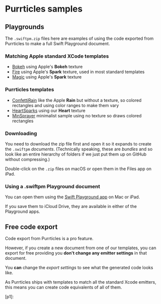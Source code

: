# Purrticles samples

## Playgrounds
The `.swiftpm.zip` files here are examples of using the code exported from Purrticles to make a full Swift Playground document. 

### Matching Apple standard XCode templates
- [Bokeh](Bokeh.swiftpm.zip) using Apple's **Bokeh** texture
- [Fire](Fire.swiftpm.zip) using Apple's **Spark** texture, used in most standard templates
- [Magic](Magic.swiftpm.zip) using Apple's **Spark** texture

### Purrticles templates
- [ConfettiRain](ConfettiRain.swiftpm.zip) like the Apple **Rain** but without a texture, so colored rectangles and using color ranges to make them vary
- [HeartSparks](HeartSparks.swiftpm.zip) using our **Heart** texture
- [MinSprayer](MinSprayer.swiftpm.zip) minimalist sample using no texture so draws colored rectangles


### Downloading
You need to download the zip file first and open it so it expands to create the `.swiftpm` _documents_. (Technically speaking, these are _bundles_ and so look like an entire hierarchy of folders if we just put them up on GitHub without compressing.)

Double-click on the `.zip` files on macOS or open them in the Files app on iPad.

### Using a .swiftpm Playground document
You can open them using the [Swift Playground app][a1] on Mac or iPad.

If you save them to iCloud Drive, they are available in either of the Playground apps.

## Free code export
Code export from Purrticles is a pro feature.

However, if you create a new document from one of our templates, you can export for free providing you **don't change any emitter settings** in that document.

You **can** change the _export settings_ to see what the generated code looks like.

As Purrticles ships with templates to match all the standard Xcode emitters, this means you can create code equivalents of all of them.


[a1]: https://www.apple.com/au/swift/playgrounds/

[p1]: 